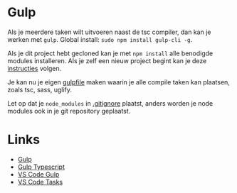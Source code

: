 # Gulp
Als je meerdere taken wilt uitvoeren naast de tsc compiler, dan kan je werken met `gulp`. Global install: `sudo npm install gulp-cli -g`. 

Als je dit project hebt gecloned kan je met `npm install` alle benodigde modules installeren. Als je zelf een nieuw project begint kan je deze [instructies](https://www.npmjs.com/package/gulp-tsc) volgen.

Je kan nu je eigen [gulpfile](../gulpfile.js) maken waarin je alle compile taken kan plaatsen, zoals tsc, sass, uglify.

Let op dat je `node_modules` in [.gitignore](../.gitignore) plaatst, anders worden je node modules ook in je git repository geplaatst.

# Links
- [Gulp](http://gulpjs.com)
- [Gulp Typescript](https://www.npmjs.com/package/gulp-tsc)
- [VS Code Gulp](https://www.typescriptlang.org/docs/handbook/gulp.html)
- [VS Code Tasks](https://code.visualstudio.com/docs/editor/tasks)